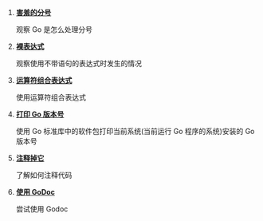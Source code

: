 1. **[害羞的分号](https://github.com/inancgumus/learngo/tree/master/04-statements-expressions-comments/exercises/01-shy-semicolons)**

    观察 Go 是怎么处理分号

2. **[裸表达式](https://github.com/inancgumus/learngo/tree/master/04-statements-expressions-comments/exercises/02-naked-expression)**

    观察使用不带语句的表达式时发生的情况

3. **[运算符组合表达式](https://github.com/inancgumus/learngo/tree/master/04-statements-expressions-comments/exercises/03-operators-combine)**

    使用运算符组合表达式

4. **[打印 Go 版本号](https://github.com/inancgumus/learngo/tree/master/04-statements-expressions-comments/exercises/04-print-go-version)**

   使用 Go 标准库中的软件包打印当前系统(当前运行 Go 程序的系统)安装的 Go 版本号

5. **[注释掉它](https://github.com/inancgumus/learngo/tree/master/04-statements-expressions-comments/exercises/05-comment-out)**

    了解如何注释代码

6. **[使用 GoDoc](https://github.com/inancgumus/learngo/tree/master/04-statements-expressions-comments/exercises/06-use-godoc)**

    尝试使用 Godoc
